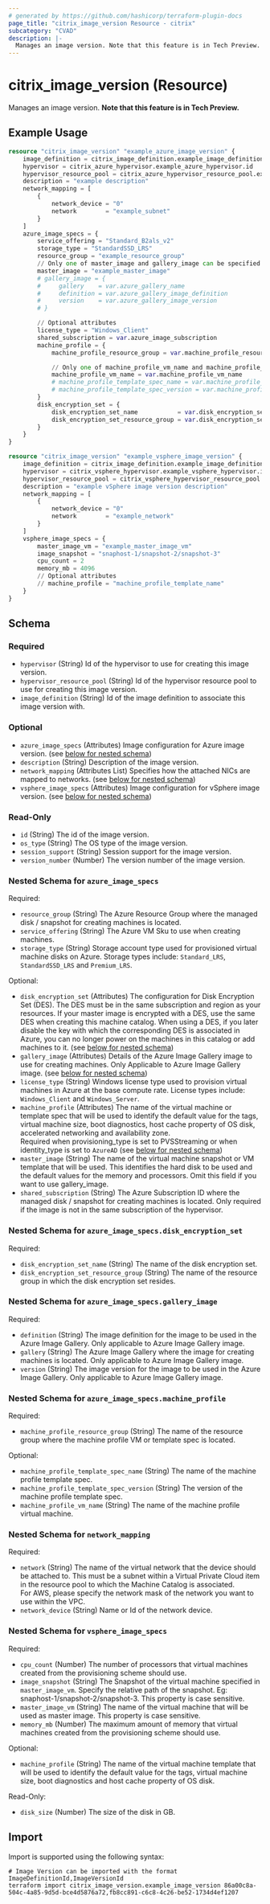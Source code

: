 ```yaml
---
# generated by https://github.com/hashicorp/terraform-plugin-docs
page_title: "citrix_image_version Resource - citrix"
subcategory: "CVAD"
description: |-
  Manages an image version. Note that this feature is in Tech Preview.
---
```


# citrix_image_version (Resource)

Manages an image version. **Note that this feature is in Tech Preview.**

## Example Usage

```terraform
resource "citrix_image_version" "example_azure_image_version" {
    image_definition = citrix_image_definition.example_image_definition.id
	hypervisor = citrix_azure_hypervisor.example_azure_hypervisor.id   
	hypervisor_resource_pool = citrix_azure_hypervisor_resource_pool.example_azure_resource_pool.id   
	description = "example description"
	network_mapping = [
		{
			network_device = "0"
			network 	   = "example_subnet"
		}
    ]
	azure_image_specs = {
		service_offering = "Standard_B2als_v2"
		storage_type = "StandardSSD_LRS"
		resource_group = "example_resource_group"
        // Only one of master_image and gallery_image can be specified
		master_image = "example_master_image"
        # gallery_image = {
        #     gallery    = var.azure_gallery_name
        #     definition = var.azure_gallery_image_definition
        #     version    = var.azure_gallery_image_version
        # }

        // Optional attributes
		license_type = "Windows_Client"
        shared_subscription = var.azure_image_subscription
        machine_profile = {
            machine_profile_resource_group = var.machine_profile_resource_group

            // Only one of machine_profile_vm_name and machine_profile_template_spec properties can be used
            machine_profile_vm_name = var.machine_profile_vm_name
            # machine_profile_template_spec_name = var.machine_profile_template_spec_name
            # machine_profile_template_spec_version = var.machine_profile_template_spec_version
        }
        disk_encryption_set = {
            disk_encryption_set_name           = var.disk_encryption_set_name
            disk_encryption_set_resource_group = var.disk_encryption_set_resource_group
        }
	}
}

resource "citrix_image_version" "example_vsphere_image_version" {
    image_definition = citrix_image_definition.example_image_definition.id
	hypervisor = citrix_vsphere_hypervisor.example_vsphere_hypervisor.id   
	hypervisor_resource_pool = citrix_vsphere_hypervisor_resource_pool.example_vsphere_resource_pool.id   
	description = "example vSphere image version description"
	network_mapping = [
		{
			network_device = "0"
			network 	   = "example_network"
		}
    ]
	vsphere_image_specs = {
        master_image_vm = "example_master_image_vm"
        image_snapshot = "snaphost-1/snapshot-2/snapshot-3"
		cpu_count = 2
		memory_mb = 4096
        // Optional attributes
		// machine_profile = "machine_profile_template_name"
	}
}
```

<!-- schema generated by tfplugindocs -->
## Schema

### Required

- `hypervisor` (String) Id of the hypervisor to use for creating this image version.
- `hypervisor_resource_pool` (String) Id of the hypervisor resource pool to use for creating this image version.
- `image_definition` (String) Id of the image definition to associate this image version with.

### Optional

- `azure_image_specs` (Attributes) Image configuration for Azure image version. (see [below for nested schema](#nestedatt--azure_image_specs))
- `description` (String) Description of the image version.
- `network_mapping` (Attributes List) Specifies how the attached NICs are mapped to networks. (see [below for nested schema](#nestedatt--network_mapping))
- `vsphere_image_specs` (Attributes) Image configuration for vSphere image version. (see [below for nested schema](#nestedatt--vsphere_image_specs))

### Read-Only

- `id` (String) The id of the image version.
- `os_type` (String) The OS type of the image version.
- `session_support` (String) Session support for the image version.
- `version_number` (Number) The version number of the image version.

<a id="nestedatt--azure_image_specs"></a>
### Nested Schema for `azure_image_specs`

Required:

- `resource_group` (String) The Azure Resource Group where the managed disk / snapshot for creating machines is located.
- `service_offering` (String) The Azure VM Sku to use when creating machines.
- `storage_type` (String) Storage account type used for provisioned virtual machine disks on Azure. Storage types include: `Standard_LRS`, `StandardSSD_LRS` and `Premium_LRS`.

Optional:

- `disk_encryption_set` (Attributes) The configuration for Disk Encryption Set (DES). The DES must be in the same subscription and region as your resources. If your master image is encrypted with a DES, use the same DES when creating this machine catalog. When using a DES, if you later disable the key with which the corresponding DES is associated in Azure, you can no longer power on the machines in this catalog or add machines to it. (see [below for nested schema](#nestedatt--azure_image_specs--disk_encryption_set))
- `gallery_image` (Attributes) Details of the Azure Image Gallery image to use for creating machines. Only Applicable to Azure Image Gallery image. (see [below for nested schema](#nestedatt--azure_image_specs--gallery_image))
- `license_type` (String) Windows license type used to provision virtual machines in Azure at the base compute rate. License types include: `Windows_Client` and `Windows_Server`.
- `machine_profile` (Attributes) The name of the virtual machine or template spec that will be used to identify the default value for the tags, virtual machine size, boot diagnostics, host cache property of OS disk, accelerated networking and availability zone.<br />Required when provisioning_type is set to PVSStreaming or when identity_type is set to `AzureAD` (see [below for nested schema](#nestedatt--azure_image_specs--machine_profile))
- `master_image` (String) The name of the virtual machine snapshot or VM template that will be used. This identifies the hard disk to be used and the default values for the memory and processors. Omit this field if you want to use gallery_image.
- `shared_subscription` (String) The Azure Subscription ID where the managed disk / snapshot for creating machines is located. Only required if the image is not in the same subscription of the hypervisor.

<a id="nestedatt--azure_image_specs--disk_encryption_set"></a>
### Nested Schema for `azure_image_specs.disk_encryption_set`

Required:

- `disk_encryption_set_name` (String) The name of the disk encryption set.
- `disk_encryption_set_resource_group` (String) The name of the resource group in which the disk encryption set resides.


<a id="nestedatt--azure_image_specs--gallery_image"></a>
### Nested Schema for `azure_image_specs.gallery_image`

Required:

- `definition` (String) The image definition for the image to be used in the Azure Image Gallery. Only applicable to Azure Image Gallery image.
- `gallery` (String) The Azure Image Gallery where the image for creating machines is located. Only applicable to Azure Image Gallery image.
- `version` (String) The image version for the image to be used in the Azure Image Gallery. Only applicable to Azure Image Gallery image.


<a id="nestedatt--azure_image_specs--machine_profile"></a>
### Nested Schema for `azure_image_specs.machine_profile`

Required:

- `machine_profile_resource_group` (String) The name of the resource group where the machine profile VM or template spec is located.

Optional:

- `machine_profile_template_spec_name` (String) The name of the machine profile template spec.
- `machine_profile_template_spec_version` (String) The version of the machine profile template spec.
- `machine_profile_vm_name` (String) The name of the machine profile virtual machine.



<a id="nestedatt--network_mapping"></a>
### Nested Schema for `network_mapping`

Required:

- `network` (String) The name of the virtual network that the device should be attached to. This must be a subnet within a Virtual Private Cloud item in the resource pool to which the Machine Catalog is associated.<br />For AWS, please specify the network mask of the network you want to use within the VPC.
- `network_device` (String) Name or Id of the network device.


<a id="nestedatt--vsphere_image_specs"></a>
### Nested Schema for `vsphere_image_specs`

Required:

- `cpu_count` (Number) The number of processors that virtual machines created from the provisioning scheme should use.
- `image_snapshot` (String) The Snapshot of the virtual machine specified in `master_image_vm`. Specify the relative path of the snapshot. Eg: snaphost-1/snapshot-2/snapshot-3. This property is case sensitive.
- `master_image_vm` (String) The name of the virtual machine that will be used as master image. This property is case sensitive.
- `memory_mb` (Number) The maximum amount of memory that virtual machines created from the provisioning scheme should use.

Optional:

- `machine_profile` (String) The name of the virtual machine template that will be used to identify the default value for the tags, virtual machine size, boot diagnostics and host cache property of OS disk.

Read-Only:

- `disk_size` (Number) The size of the disk in GB.

## Import

Import is supported using the following syntax:

```shell
# Image Version can be imported with the format ImageDefinitionId,ImageVersionId
terraform import citrix_image_version.example_image_version 86a00c8a-504c-4a85-9d5d-bce4d5876a72,fb8cc891-c6c8-4c26-be52-1734d4ef1207
```